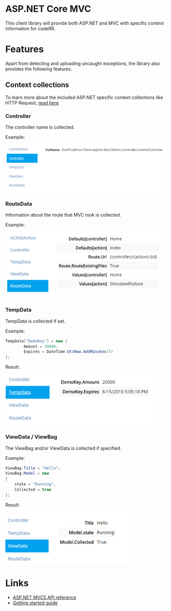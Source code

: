 ASP.NET Core MVC
================

This client library will provide both ASP.NET and MVC with specific context information for codeRR.


# Features

Apart from detecting and uploading uncaught exceptions, the library also provides the following features.

## Context collections

To learn more about the included ASP.NET specific context collections like HTTP Request, [read here](../index.md)


### Controller

The controller name is collected.

Example:

![](collections/controller.png)

### RouteData

Information about the route that MVC took is collected.

Example:

![](collections/routedata.png)

### TempData

TempData is collected if set.

Example:

```csharp
TempData["DemoKey"] = new {
		Amount = 20000,
		Expires = DateTime.UtcNow.AddMinutes(5)
};
```

Result:

![](collections/tempdata.png)

### ViewData / ViewBag

The ViewBag and/or ViewData is collected if specified.

Example:

```csharp
ViewBag.Title = "Hello";
ViewBag.Model = new
{
	state = "Running",
	Collected = true
};
```

Result:

![](collections/viewdata.png)


# Links

* [ASP.NET MVC5 API reference](https://coderrapp.com/docs/api/client/aspnet/mvc5/)
* [Getting started guide](../../gettingstarted.md)
